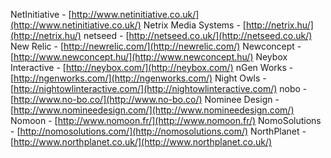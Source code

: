 NetInitiative - [http://www.netinitiative.co.uk/](http://www.netinitiative.co.uk/)
Netrix Media Systems - [http://netrix.hu/](http://netrix.hu/)
netseed - [http://netseed.co.uk/](http://netseed.co.uk/)
New Relic - [http://newrelic.com/](http://newrelic.com/)
Newconcept - [http://www.newconcept.hu/](http://www.newconcept.hu/)
Neybox Interactive - [http://neybox.com/](http://neybox.com/)
nGen Works - [http://ngenworks.com/](http://ngenworks.com/)
Night Owls - [http://nightowlinteractive.com/](http://nightowlinteractive.com/)
nobo - [http://www.no-bo.co/](http://www.no-bo.co/)
Nominee Design - [http://www.nomineedesign.com/](http://www.nomineedesign.com/)
Nomoon - [http://www.nomoon.fr/](http://www.nomoon.fr/)
NomoSolutions - [http://nomosolutions.com/](http://nomosolutions.com/)
NorthPlanet - [http://www.northplanet.co.uk/](http://www.northplanet.co.uk/)